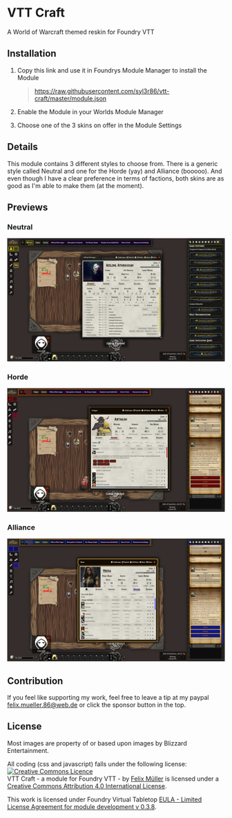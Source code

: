 # VTT Craft

A World of Warcraft themed reskin for Foundry VTT

## Installation
1. Copy this link and use it in Foundrys Module Manager to install the Module

    > https://raw.githubusercontent.com/syl3r86/vtt-craft/master/module.json
    
2. Enable the Module in your Worlds Module Manager

3. Choose one of the 3 skins on offer in the Module Settings

## Details
This module contains 3 different styles to choose from. There is a generic style called Neutral and one for the Horde (yay) and Alliance (booooo). And even though I have a clear preference in terms of factions, both skins are as good as I'm able to make them (at the moment).

## Previews

### Neutral
![example](neutral_preview.jpg)
### Horde
![example](horde_preview.jpg)
### Alliance
![example](alliance_preview.jpg)

## Contribution
If you feel like supporting my work, feel free to leave a tip at my paypal felix.mueller.86@web.de or click the sponsor button in the top.

## License
Most images are property of or based upon images by Blizzard Entertainment.

All coding (css and javascript) falls under the following license:
<a rel="license" href="http://creativecommons.org/licenses/by/4.0/"><img alt="Creative Commons Licence" style="border-width:0" src="https://i.creativecommons.org/l/by/4.0/88x31.png" /></a><br /><span xmlns:dct="http://purl.org/dc/terms/" property="dct:title">VTT Craft - a module for Foundry VTT -</span> by <a xmlns:cc="http://creativecommons.org/ns#" href="https://github.com/syl3r86?tab=repositories" property="cc:attributionName" rel="cc:attributionURL">Felix Müller</a> is licensed under a <a rel="license" href="http://creativecommons.org/licenses/by/4.0/">Creative Commons Attribution 4.0 International License</a>.

This work is licensed under Foundry Virtual Tabletop [EULA - Limited License Agreement for module development v 0.3.8](http://foundryvtt.com/pages/license.html).
